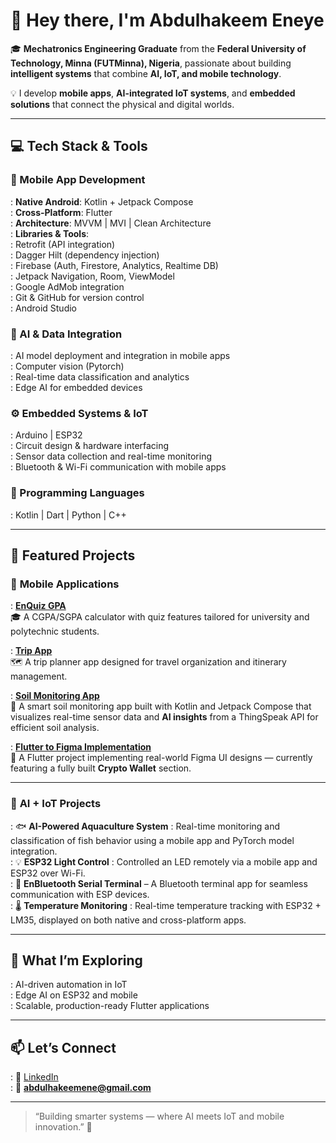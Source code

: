# 👋 Hey there, I'm Abdulhakeem Eneye  

🎓 **Mechatronics Engineering Graduate** from the **Federal University of Technology, Minna (FUTMinna), Nigeria**, passionate about building **intelligent systems** that combine **AI, IoT, and mobile technology**.  

💡 I develop **mobile apps**, **AI-integrated IoT systems**, and **embedded solutions** that connect the physical and digital worlds.  

---

## 💻 Tech Stack & Tools  

### 📱 Mobile App Development  
: **Native Android**: Kotlin + Jetpack Compose  
: **Cross-Platform**: Flutter  
: **Architecture**: MVVM | MVI | Clean Architecture  
: **Libraries & Tools**:  
  : Retrofit (API integration)  
  : Dagger Hilt (dependency injection)  
  : Firebase (Auth, Firestore, Analytics, Realtime DB)  
  : Jetpack Navigation, Room, ViewModel  
  : Google AdMob integration  
  : Git & GitHub for version control  
  : Android Studio  

### 🧠 AI & Data Integration  
: AI model deployment and integration in mobile apps  
: Computer vision (Pytorch)  
: Real-time data classification and analytics  
: Edge AI for embedded devices  

### ⚙️ Embedded Systems & IoT  
: Arduino | ESP32  
: Circuit design & hardware interfacing  
: Sensor data collection and real-time monitoring  
: Bluetooth & Wi-Fi communication with mobile apps  

### 💬 Programming Languages  
: Kotlin | Dart | Python | C++  

---

## 🚀 Featured Projects  

### 📱 **Mobile Applications**  
: [**EnQuiz GPA**](https://github.com/abduleneye/CGPA-SGPA-QuizApp/tree/addingCGPA_QUIZ_and_IMPROVING_UI/UX)  
  🎓 A CGPA/SGPA calculator with quiz features tailored for university and polytechnic students.  

: [**Trip App**](https://github.com/abduleneye/TripApp)  
  🗺️ A trip planner app designed for travel organization and itinerary management.  

: [**Soil Monitoring App**](https://github.com/abduleneye/SoilApp)  
  🌱 A smart soil monitoring app built with Kotlin and Jetpack Compose that visualizes real-time sensor data and **AI insights** from a ThingSpeak API for efficient soil analysis.  

: [**Flutter to Figma Implementation**](https://github.com/abduleneye/figma_implementations)  
  🎨 A Flutter project implementing real-world Figma UI designs — currently featuring a fully built **Crypto Wallet** section.  

---

### 🤖 **AI + IoT Projects**  
: 🐟 **AI-Powered Aquaculture System** : Real-time monitoring and classification of fish behavior using a mobile app and PyTorch model integration.  
: 💡 **ESP32 Light Control** : Controlled an LED remotely via a mobile app and ESP32 over Wi-Fi.  
: 📡 **EnBluetooth Serial Terminal** – A Bluetooth terminal app for seamless communication with ESP devices.  
: 🌡️ **Temperature Monitoring** : Real-time temperature tracking with ESP32 + LM35, displayed on both native and cross-platform apps.  

---

## 🌱 What I’m Exploring  
: AI-driven automation in IoT  
: Edge AI on ESP32 and mobile  
: Scalable, production-ready Flutter applications  

---

## 📫 Let’s Connect  
: 💼 [LinkedIn](https://www.linkedin.com/in/abdulhakeem-eneye-127b93274?utm_source=share&utm_campaign=share_via&utm_content=profile&utm_medium=android_app)  
: 📧 **abdulhakeemene@gmail.com**  

---

> “Building smarter systems — where AI meets IoT and mobile innovation.” 🚀
